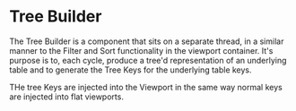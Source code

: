 # Tree Builder

The Tree Builder is a component that sits on a separate thread, in a similar manner to the Filter and Sort functionality in the viewport container. 
It's purpose is to, each cycle, produce a tree'd representation of an underlying table and to generate the Tree Keys for the underlying
table keys. 

THe tree Keys are injected into the Viewport in the same way normal keys are injected into flat viewports.  
